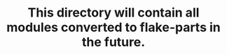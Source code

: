 <h1 align="center">
  This directory will contain all modules converted to flake-parts in the future.
</h1>
